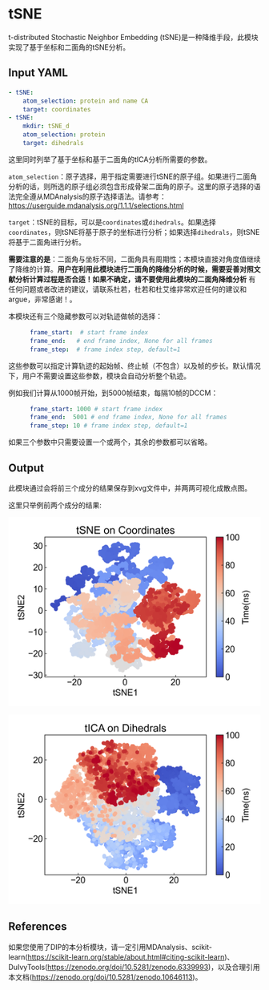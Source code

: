 # tSNE

t-distributed Stochastic Neighbor Embedding (tSNE)是一种降维手段，此模块实现了基于坐标和二面角的tSNE分析。

## Input YAML

```yaml
- tSNE:
    atom_selection: protein and name CA
    target: coordinates
- tSNE:
    mkdir: tSNE_d
    atom_selection: protein
    target: dihedrals
```

这里同时列举了基于坐标和基于二面角的tICA分析所需要的参数。

`atom_selection`：原子选择，用于指定需要进行tSNE的原子组。如果进行二面角分析的话，则所选的原子组必须包含形成骨架二面角的原子。这里的原子选择的语法完全遵从MDAnalysis的原子选择语法。请参考：https://userguide.mdanalysis.org/1.1.1/selections.html

`target`：tSNE的目标，可以是`coordinates`或`dihedrals`。如果选择`coordinates`，则tSNE将基于原子的坐标进行分析；如果选择`dihedrals`，则tSNE将基于二面角进行分析。

**需要注意的是**：二面角与坐标不同，二面角具有周期性；本模块直接对角度值继续了降维的计算。**用户在利用此模块进行二面角的降维分析的时候，需要妥善对照文献分析计算过程是否合适！如果不确定，请不要使用此模块的二面角降维分析** 有任何问题或者改进的建议，请联系杜若，杜若和杜艾维非常欢迎任何的建议和argue，非常感谢！。

本模块还有三个隐藏参数可以对轨迹做帧的选择：

```yaml
      frame_start:  # start frame index
      frame_end:   # end frame index, None for all frames
      frame_step:  # frame index step, default=1
```

这些参数可以指定计算轨迹的起始帧、终止帧（不包含）以及帧的步长。默认情况下，用户不需要设置这些参数，模块会自动分析整个轨迹。

例如我们计算从1000帧开始，到5000帧结束，每隔10帧的DCCM：

```yaml
      frame_start: 1000 # start frame index
      frame_end:  5001 # end frame index, None for all frames
      frame_step: 10 # frame index step, default=1
```

如果三个参数中只需要设置一个或两个，其余的参数都可以省略。


## Output

此模块通过会将前三个成分的结果保存到xvg文件中，并两两可视化成散点图。

这里只举例前两个成分的结果: 

![TSNE](static/TSNE_tsne12.png)

![TSNE_d](static/TSNE_d_tsne12.png)



## References

如果您使用了DIP的本分析模块，请一定引用MDAnalysis、scikit-learn(https://scikit-learn.org/stable/about.html#citing-scikit-learn)、DuIvyTools(https://zenodo.org/doi/10.5281/zenodo.6339993)，以及合理引用本文档(https://zenodo.org/doi/10.5281/zenodo.10646113)。